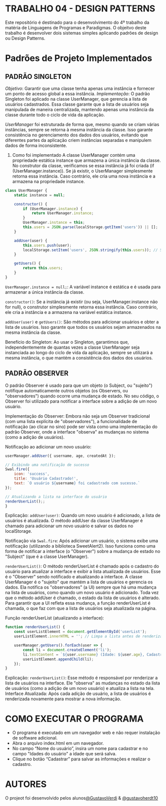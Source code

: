 # TRABALHO 04 - DESIGN PATTERNS

Este repositório é destinado para o desenvolvimento do 4º trabalho da matéria de Linguagens de Programas e Paradigmas.
O objeitvo deste trabalho é desenvolver dois sistemas simples aplicando padrões de design ou Design Patterns.
# Padrões de Projeto Implementados
## PADRÃO SINGLETON

*Objetivo*: Garantir que uma classe tenha apenas uma instância e fornecer um ponto de acesso global a essa instância.
*Implementação*: O padrão Singleton foi aplicado na classe UserManager, que gerencia a lista de usuários cadastrados. Essa classe garante que a lista de usuários seja manipulada de maneira centralizada, mantendo apenas uma instância da classe durante todo o ciclo de vida da aplicação.

*UserManager* foi estruturada de forma que, mesmo quando se criam várias instâncias, sempre se retorna à mesma instância da classe. Isso garante consistência no gerenciamento dos dados dos usuários, evitando que diferentes partes da aplicação criem instâncias separadas e manipulem dados de forma inconsistente.

1. Como foi implementado
A classe UserManager contém uma propriedade estática instance que armazena a única instância da classe. No construtor da classe, verificamos se essa instância já foi criada (if (UserManager.instance)). Se já existir, o UserManager simplesmente retorna essa instância. Caso contrário, ele cria uma nova instância e a armazena na propriedade instance.
```JavaScript
class UserManager {
    static instance = null; 

    constructor() {
        if (UserManager.instance) {
            return UserManager.instance; 
        }
        UserManager.instance = this; 
        this.users = JSON.parse(localStorage.getItem('users')) || [];
    }

    addUser(user) {
        this.users.push(user);
        localStorage.setItem('users', JSON.stringify(this.users)); // Salva os usuários no localStorage.
    }

    getUsers() {
        return this.users; 
    }
}
```

```UserManager.instance = null;```: A variável instance é estática e é usada para armazenar a única instância da classe.

```constructor()```: Se a instância já existir (ou seja, UserManager.instance não for null), o construtor simplesmente retorna essa instância. Caso contrário, ele cria a instância e a armazena na variável estática instance.

```addUser(user)``` e ```getUsers()```: São métodos para adicionar usuários e obter a lista de usuários. Isso garante que todos os usuários sejam armazenados na mesma instância da classe.

Benefício do Singleton: Ao usar o Singleton, garantimos que, independentemente de quantas vezes a classe UserManager seja instanciada ao longo do ciclo de vida da aplicação, sempre se utilizará a mesma instância, o que mantém a consistência dos dados dos usuários.

## PADRÃO OBSERVER 

O padrão Observer é usado para que um objeto (o Subject, ou "sujeito") notifique automaticamente outros objetos (os Observers, ou "observadores") quando ocorre uma mudança de estado. No seu código, o Observer foi utilizado para notificar a interface sobre a adição de um novo usuário.

Implementação do Observer:
Embora não seja um Observer tradicional (com uma lista explícita de "observadores"), a funcionalidade de notificação (ao clicar no sino) pode ser vista como uma implementação do padrão Observer, onde a interface "observa" as mudanças no sistema (como a adição de usuários).

Notificação ao adicionar um novo usuário:
```JavaScript
userManager.addUser({ username, age, createdAt });

// Exibindo uma notificação de sucesso
Swal.fire({
    icon: 'success',
    title: 'Usuário Cadastrado!',
    text: `O usuário ${username} foi cadastrado com sucesso.`
});

// Atualizando a lista na interface do usuário
renderUserList();;
}
```
Explicação:
```addUser(user)```: Quando um novo usuário é adicionado, a lista de usuários é atualizada. O método addUser da classe UserManager é chamado para adicionar um novo usuário e salvar os dados no localStorage.

Notificação via ```Swal.fire```: Após adicionar um usuário, o sistema exibe uma notificação (utilizando a biblioteca SweetAlert2). Isso funciona como uma forma de notificar a interface (o "Observer") sobre a mudança de estado no "Subject" (que é a classe UserManager).

```renderUserList()```: O método renderUserList é chamado após o cadastro do usuário para atualizar a interface e exibir a lista atualizada de usuários. Esse é o "Observer" sendo notificado e atualizando a interface.
A classe UserManager é o "sujeito" que mantém a lista de usuários e gerencia os dados. Ela notifica os "observadores" (a UI) sempre que há uma mudança na lista de usuários, como quando um novo usuário é adicionado. Toda vez que o método addUser é chamado, o estado da lista de usuários é alterado. Para garantir que a UI refleta essa mudança, a função renderUserList é chamada, o que faz com que a lista de usuários seja atualizada na página.

Função renderUserList (atualizando a interface):
```JavaScript
function renderUserList() {
    const userListElement = document.getElementById('userList');
    userListElement.innerHTML = ''; // Limpa a lista antes de renderizar novamente

    userManager.getUsers().forEach(user => {
        const li = document.createElement('li');
        li.textContent = `${user.username} (Idade: ${user.age}, Cadastrado em: ${user.createdAt})`;
        userListElement.appendChild(li);
    });
}
```
Explicação:
```renderUserList()```: Esse método é responsável por renderizar a lista de usuários na interface. Ele "observa" as mudanças no estado da lista de usuários (como a adição de um novo usuário) e atualiza a lista na tela.
Interface Atualizada: Após cada adição de usuário, a lista de usuários é renderizada novamente para mostrar a nova informação.


# COMO EXECUTAR O PROGRAMA

- O programa é executado em um navegador web e não requer instalação de software adicional.
- Abra o arquivo index.html em um navegador.
- No campo “Nome do usuário”, insira um nome para cadastrar e no campo "Idades do usuário" a idade que será salva.
- Clique no botão “Cadastrar” para salvar as informações e realizar o cadastro.

# AUTORES

O projeot foi desenvolvido pelos alunos[@GustavoVerdi](https://github.com/GustavoVerdi/) & [@gustavoherdt10](https://github.com/gustavoherdt10/)
